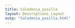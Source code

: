 ```yaml
---
title: Caladenia_pusilla
layout: Descriptions_Layout 
outp: "Caladenia_pusilla.html"
---
```



